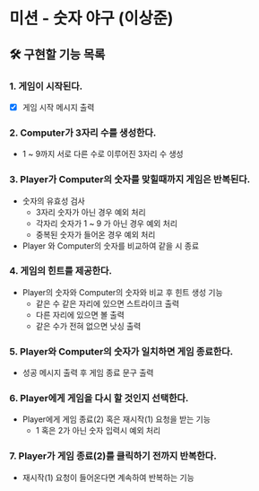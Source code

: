 # 미션 - 숫자 야구 (이상준)

## 🛠️ 구현할 기능 목록
### 1. 게임이 시작된다.
- [x] 게임 시작 메시지 출력

### 2. Computer가 3자리 수를 생성한다.
- 1 ~ 9까지 서로 다른 수로 이루어진 3자리 수 생성

### 3. Player가 Computer의 숫자를 맞힐때까지 게임은 반복된다.
- 숫자의 유효성 검사
    - 3자리 숫자가 아닌 경우 예외 처리
    - 각자리 숫자가 1 ~ 9 가 아닌 경우 예외 처리
    - 중복된 숫자가 들어온 경우 예외 처리
- Player 와 Computer의 숫자를 비교하여 같을 시 종료

### 4. 게임의 힌트를 제공한다.
- Player의 숫자와 Computer의 숫자와 비교 후 힌트 생성 기능
    - 같은 수 같은 자리에 있으면 스트라이크 출력
    - 다른 자리에 있으면 볼 출력
    - 같은 수가 전혀 없으면 낫싱 출력

### 5. Player와 Computer의 숫자가 일치하면 게임 종료한다.
- 성공 메시지 출력 후 게임 종료 문구 출력

### 6. Player에게 게임을 다시 할 것인지 선택한다.
- Player에게 게임 종료(2) 혹은 재시작(1) 요청을 받는 기능
    - 1 혹은 2가 아닌 숫자 입력시 예외 처리

### 7. Player가 게임 종료(2)를 클릭하기 전까지 반복한다.
- 재시작(1) 요청이 들어온다면 계속하여 반복하는 기능